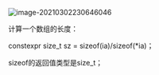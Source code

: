 ![image-20210302230646046](C:\Users\11961\AppData\Roaming\Typora\typora-user-images\image-20210302230646046.png)

计算一个数组的长度：

constexpr size_t sz = sizeof(ia)/sizeof(*ia)；

sizeof的返回值类型是size_t；